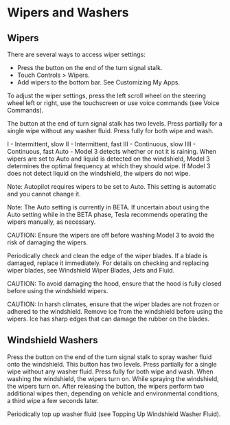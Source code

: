 # Wipers and Washers

## Wipers

There are several ways to access wiper settings:
- Press the button on the end of the turn signal stalk.
- Touch Controls > Wipers.
- Add wipers to the bottom bar. See Customizing My Apps.

To adjust the wiper settings, press the left scroll wheel on the steering wheel left or right, use the touchscreen or use voice commands (see Voice Commands).

The button at the end of turn signal stalk has two levels. Press partially for a single wipe without any washer fluid. Press fully for both wipe and wash.

I - Intermittent, slow
II - Intermittent, fast
III - Continuous, slow
IIII - Continuous, fast
Auto - Model 3 detects whether or not it is raining. When wipers are set to Auto and liquid is detected on the windshield, Model 3 determines the optimal frequency at which they should wipe. If Model 3 does not detect liquid on the windshield, the wipers do not wipe.

Note: Autopilot requires wipers to be set to Auto. This setting is automatic and you cannot change it.

Note: The Auto setting is currently in BETA. If uncertain about using the Auto setting while in the BETA phase, Tesla recommends operating the wipers manually, as necessary.

CAUTION: Ensure the wipers are off before washing Model 3 to avoid the risk of damaging the wipers.

Periodically check and clean the edge of the wiper blades. If a blade is damaged, replace it immediately. For details on checking and replacing wiper blades, see Windshield Wiper Blades, Jets and Fluid.

CAUTION: To avoid damaging the hood, ensure that the hood is fully closed before using the windshield wipers.

CAUTION: In harsh climates, ensure that the wiper blades are not frozen or adhered to the windshield. Remove ice from the windshield before using the wipers. Ice has sharp edges that can damage the rubber on the blades.


## Windshield Washers

Press the button on the end of the turn signal stalk to spray washer fluid onto the windshield. This button has two levels. Press partially for a single wipe without any washer fluid. Press fully for both wipe and wash. When washing the windshield, the wipers turn on. While spraying the windshield, the wipers turn on. After releasing the button, the wipers perform two additional wipes then, depending on vehicle and environmental conditions, a third wipe a few seconds later.

Periodically top up washer fluid (see Topping Up Windshield Washer Fluid).